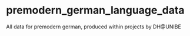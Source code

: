 # premodern_german_language_data
All data for premodern german, produced within projects by DH@UNIBE

